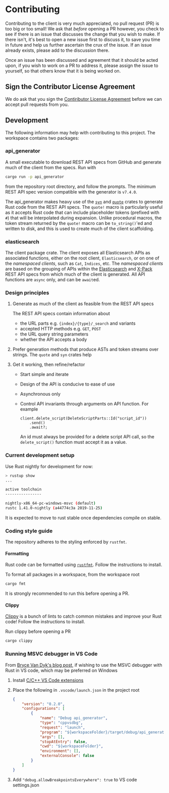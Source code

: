 # Contributing

Contributing to the client is very much appreciated, no pull request (PR) is too big or too small!
We ask that _before_ opening a PR however, you check to see if there is an issue that discusses the change that you
wish to make. If there isn't, it's best to open a new issue first to discuss it, to save you time in future
and help us further ascertain the crux of the issue. If an issue already exists, please add to the discussion there.

Once an issue has been discussed and agreement that it should be acted upon, if you wish to work on a PR
to address it, please assign the issue to yourself, so that others know that it is being worked on.

## Sign the Contributor License Agreement

We do ask that you sign the [Contiributor License Agreement](https://www.elastic.co/contributor-agreement) 
before we can accept pull requests from you.

## Development

The following information may help with contributing to this project. The workspace contains two packages:

### api_generator

A small executable to download REST API specs from GitHub and generate much of the client from the specs. Run with

```sh
cargo run -p api_generator
```

from the repository root directory, and follow the prompts. The minimum REST API spec version compatible with the 
generator is `v7.4.0`.

The api_generator makes heavy use of the [`syn`](https://docs.rs/syn/1.0.5/syn/) and [`quote`](https://docs.rs/quote/1.0.2/quote/) crates to generate Rust code from the REST API specs.
The `quote!` macro is particularly useful as it accepts Rust code that can include placeholder tokens (prefixed with `#`)
that will be interpolated during expansion. Unlike procedural macros, the token stream returned by the `quote!` macro
can be `to_string()`'ed and written to disk, and this is used to create much of the client scaffolding.

### elasticsearch

The client package crate. The client exposes all Elasticsearch APIs as associated functions, either on
the root client, `Elasticsearch`, or on one of the _namespaced clients_, such as `Cat`, `Indices`, etc. The _namespaced clients_
are based on the grouping of APIs within the [Elasticsearch](https://github.com/elastic/elasticsearch/tree/master/rest-api-spec) and [X-Pack](https://github.com/elastic/elasticsearch/tree/master/x-pack/plugin/src/test/resources/rest-api-spec/api) REST API specs from which much of the client is generated.
All API functions are `async` only, and can be `await`ed.

### Design principles

1. Generate as much of the client as feasible from the REST API specs

    The REST API specs contain information about
    - the URL parts e.g. `{index}/{type}/_search` and variants
    - accepted HTTP methods e.g. `GET`, `POST`
    - the URL query string parameters
    - whether the API accepts a body
    
2. Prefer generation methods that produce ASTs and token streams over strings. 
The `quote` and `syn` crates help

3. Get it working, then refine/refactor

    - Start simple and iterate
    - Design of the API is conducive to ease of use
    - Asynchronous only
    - Control API invariants through arguments on API function. For example
    
      ```norun
      client.delete_script(DeleteScriptParts::Id("script_id"))
          .send()
          .await?;
      ```
    
      An id must always be provided for a delete script API call, so the `delete_script()` function 
      must accept it as a value.

### Current development setup

Use Rust nightly for development for now:

```sh
> rustup show
...

active toolchain
----------------

nightly-x86_64-pc-windows-msvc (default)
rustc 1.41.0-nightly (a44774c3a 2019-11-25)
```

It is expected to move to rust stable once dependencies compile on stable.

### Coding style guide

The repository adheres to the styling enforced by `rustfmt`.

#### Formatting

Rust code can be formatted using [`rustfmt`](https://github.com/rust-lang/rustfmt). Follow the instructions to install.

To format all packages in a workspace, from the workspace root

```sh
cargo fmt
```

It is strongly recommended to run this before opening a PR.

#### Clippy

[Clippy](https://github.com/rust-lang/rust-clippy) is a bunch of lints to catch common mistakes and improve your Rust code! Follow the instructions to install.

Run clippy before opening a PR

```sh
cargo clippy
```

### Running MSVC debugger in VS Code

From [Bryce Van Dyk's blog post](https://www.brycevandyk.com/debug-rust-on-windows-with-visual-studio-code-and-the-msvc-debugger/), 
if wishing to use the MSVC debugger with Rust in VS code, which may be preferred on Windows

1. Install [C/C++ VS Code extensions](https://marketplace.visualstudio.com/items?itemName=ms-vscode.cpptools)

2. Place the following in `.vscode/launch.json` in the project root

    ```json
    {
        "version": "0.2.0",
        "configurations": [   
            {
                "name": "Debug api_generator",
                "type": "cppvsdbg",
                "request": "launch",
                "program": "${workspaceFolder}/target/debug/api_generator.exe",
                "args": [],
                "stopAtEntry": false,
                "cwd": "${workspaceFolder}",
                "environment": [],
                "externalConsole": false
            }
        ]
    }
    ```
    
3. Add `"debug.allowBreakpointsEverywhere": true` to VS code settings.json